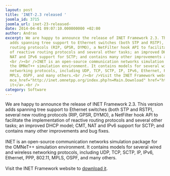 ```yaml
---
layout: post
title: 'INET-2.3 released '
joomla_id: 3715
joomla_url: inet-23-released-
date: 2014-04-01 09:07:10.000000000 +02:00
author: Andras
excerpt: We are happy to announce the release of INET Framework 2.3. This version
  adds spanning tree support to Ethernet switches (both STP and RSTP), several new
  routing protocols (RIP, GPSR, DYMO), a NetFilter hook API to facilitate the implementation
  of reactive routing protocols and several other tasks; an improved DHCP model; CMT,
  NAT and IPv6 support for SCTP; and contains many other improvements and bug fixes.
  <br /><br />INET is an open-source communication networks simulation package for
  the OMNeT++ simulation environment. It contains models for several wired and wireless
  networking protocols, including UDP, TCP, SCTP, IP, IPv6, Ethernet, PPP, 802.11,
  MPLS, OSPF, and many others.<br /><br />Visit the INET Framework website to <a target="_blank"
  mce_href="http://inet.omnetpp.org/index.php?n=Main.Download" href="http://inet.omnetpp.org/index.php?n=Main.Download">download
  it</a>.<br />
category: Software
---
```

We are happy to announce the release of INET Framework 2.3. This version adds spanning tree support to Ethernet switches (both STP and RSTP), several new routing protocols (RIP, GPSR, DYMO), a NetFilter hook API to facilitate the implementation of reactive routing protocols and several other tasks; an improved DHCP model; CMT, NAT and IPv6 support for SCTP; and contains many other improvements and bug fixes. <br /><br />INET is an open-source communication networks simulation package for the OMNeT++ simulation environment. It contains models for several wired and wireless networking protocols, including UDP, TCP, SCTP, IP, IPv6, Ethernet, PPP, 802.11, MPLS, OSPF, and many others.<br /><br />Visit the INET Framework website to <a target="_blank" mce_href="http://inet.omnetpp.org/index.php?n=Main.Download" href="http://inet.omnetpp.org/index.php?n=Main.Download">download it</a>.<br />
